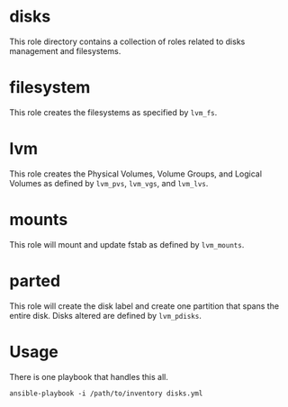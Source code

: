 # disks

This role directory contains a collection of roles related to disks management
and filesystems.

# filesystem

This role creates the filesystems as specified by ```lvm_fs```.

# lvm

This role creates the Physical Volumes, Volume Groups, and Logical Volumes as
defined by ```lvm_pvs```, ```lvm_vgs```, and ```lvm_lvs```.

# mounts

This role will mount and update fstab as defined by ```lvm_mounts```.

# parted

This role will create the disk label and create one partition that spans the
entire disk. Disks altered are defined by ```lvm_pdisks```.

# Usage

There is one playbook that handles this all.

```
ansible-playbook -i /path/to/inventory disks.yml
```
